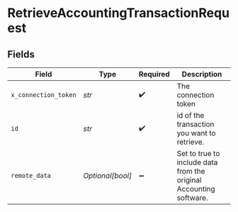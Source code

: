 # RetrieveAccountingTransactionRequest


## Fields

| Field                                                              | Type                                                               | Required                                                           | Description                                                        |
| ------------------------------------------------------------------ | ------------------------------------------------------------------ | ------------------------------------------------------------------ | ------------------------------------------------------------------ |
| `x_connection_token`                                               | *str*                                                              | :heavy_check_mark:                                                 | The connection token                                               |
| `id`                                                               | *str*                                                              | :heavy_check_mark:                                                 | id of the transaction you want to retrieve.                        |
| `remote_data`                                                      | *Optional[bool]*                                                   | :heavy_minus_sign:                                                 | Set to true to include data from the original Accounting software. |